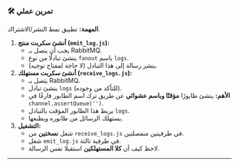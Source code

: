 ### 🛠️ تمرين عملي

**المهمة:** تطبيق نمط النشر/الاشتراك.

1.  **أنشئ سكربت منتج (`emit_log.js`):**
      * يجب أن يتصل بـ RabbitMQ.
      * ينشئ تبادلًا من نوع `fanout` باسم `logs`.
      * ينشر رسالة إلى هذا التبادل (لا حاجة لمفتاح توجيه).
2.  **أنشئ سكربت مستهلك (`receive_logs.js`):**
      * يتصل بـ RabbitMQ.
      * ينشئ تبادل `logs` (للتأكد من وجوده).
      * **الأهم:** ينشئ طابورًا **مؤقتًا وباسم عشوائي** عن طريق ترك اسم الطابور فارغًا في `channel.assertQueue('')`.
      * يربط هذا الطابور المؤقت بالتبادل `logs`.
      * يستهلك الرسائل من طابوره ويطبعها.
3.  **التشغيل:**
      * شغل **نسختين** من `receive_logs.js` في طرفيتين منفصلتين.
      * شغل `emit_log.js` في طرفية ثالثة.
      * لاحظ كيف أن **كلا المستهلكين** استقبلا نفس الرسالة.

-----

